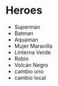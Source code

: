 # Heroes

* Superman
* Batman
* Aquaman
* Mujer Maravilla
* Linterna Verde
* Robin
* Volcán Negro
* cambio uno
* cambio local
